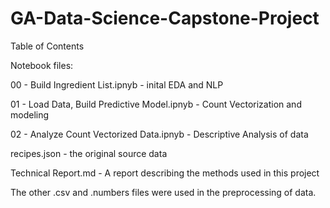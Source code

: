 # GA-Data-Science-Capstone-Project
Table of Contents

Notebook files: 

00 - Build Ingredient List.ipnyb - inital EDA and NLP

01 - Load Data, Build Predictive Model.ipnyb - Count Vectorization and modeling

02 - Analyze Count Vectorized Data.ipnyb - Descriptive Analysis of data

recipes.json - the original source data

Technical Report.md - A report describing the methods used in this project

The other .csv and .numbers files were used in the preprocessing of data.